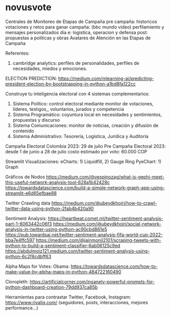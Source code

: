 # novusvote

Centrales de Monitoreo de Etapas de Campaña
pre campaña: historicos votaciones y retos para ganar
campaña: (bbc mundo video) perfilamiento y mensajes personalizados
dia e: logistica, operacion y defensa
post: propuestas a politicas y obras 
Avatares de Atención en las Etapas de Campaña

Referentes:
1) cambridge analytics: perfiles de personalidades, perfiles de necesidades, miedos y emociones.

ELECTION PREDICTION:
https://medium.com/mlearning-ai/predicting-president-election-by-bootstrapping-in-python-a1bd8fa122cc

Construye tu inteligencia electoral con 4 sistemas complementarios:
1) Sistema Político: control electoral mediante monitor de votaciones, líderes, testigos,, voluntarios, jurados y competencia
2) Sistema Programático: coyuntura local en necesidades y sentimientos, propuestas y discurso
3) Sistema Comunicaciones: monitor de noticias, creación y difusión de contenido
4) Sistema Administrativo: Tesorería, Logística, Jurídica y Auditoría

Campaña Electoral Colombia 2023: 29 de julio
Pre Campaña Electoral 2023: desde 1 de junio a 28 de julio
costo estimado por voto: 60.000 COP

Streamlit Visualizaciones:
eCharts: 1) Liquidfill, 2) Gauge Ring
PyeChart: 1) Graph

Gráficos de Nodos
https://medium.com/@vespinozag/what-is-gephi-meet-this-useful-network-analysis-tool-628a1b42428c
https://towardsdatascience.com/build-a-simple-network-graph-app-using-streamlit-e6d65efbae88

Twitter 
Crawling data
https://medium.com/@ubeydkhoiri/how-to-crawl-twitter-data-using-python-2fab4b420a90

Sentiment Analysis:
https://heartbeat.comet.ml/twitter-sentiment-analysis-part-1-6063442c06f3
https://medium.com/@ubeydkhoiri/social-network-analysis-in-twitter-using-python-ac90cbd861e5
https://pub.towardsai.net/twitter-sentiment-analysis-fifa-world-cup-2022-bba7e4ffc597
https://medium.com/@jainmonil2101/scraping-tweets-with-python-to-build-a-sentiment-classifier-6ab06125c9ed
https://abdulmoiz121.medium.com/twitter-sentiment-analysis-using-python-6c2f8cdbff63

Alpha Maps for Votes:
Obama: https://towardsdatascience.com/how-to-make-value-by-alpha-maps-in-python-484722160490

Cloropleth:
https://artificialcorner.com/insanely-powerful-prompts-for-python-dashboard-creation-79dd937ca85b

Herramientas para contrastar Twitter, Facebook, Instagram: https://www.rivaliq.com/ (seguidores, posts, interacciones, mejores performance...)
